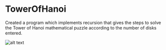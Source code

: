 # TowerOfHanoi

Created a program which implements recursion that gives the steps to solve the Tower of Hanoi mathematical puzzle according to the number of disks entered.


![alt text](https://github.com/tufayldhalla/TowerOfHanoi/blob/master/Output.jpg)
